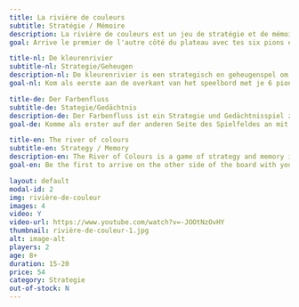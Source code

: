 ```yaml
---
title: La rivière de couleurs
subtitle: Stratégie / Mémoire
description: La rivière de couleurs est un jeu de stratégie et de mémoire à offrir aux plus jeunes. <br>Travaille l'orientation spatiale, la psychomotricité fine, la mémoire.
goal: Arrive le premier de l'autre côté du plateau avec tes six pions en passant par les plaquettes colorées.<br/>Lire l'<a href="http://jeuxsoc.fr/?principal=/jeu/rcoul">avis de François Haffner</a>.

title-nl: De kleurenrivier
subtitle-nl: Strategie/Geheugen
description-nl: De kleurenrivier is een strategisch en geheugenspel om aan de jongste te geven. <br>Het verbreedt het ruimtelijk inzicht en het denkvermogen en verfijnt de fijne motoriek.
goal-nl: Kom als eerste aan de overkant van het speelbord met je 6 pionnen door langs de gekleurde plaatjes te gaan.<br/>Lees de mening van <a href="http://jeuxsoc.fr/?principal=/jeu/rcoul">François Haffner</a>. Aleen in het frans.

title-de: Der Farbenfluss
subtitle-de: Stategie/Gedächtnis
description-de: Der Farbenfluss ist ein Strategie und Gedächtnisspiel zum Schenken, ab 8 Jahre. <br>Trainiert die räumliche Orientierung, die Feinmotorik und das visuelle Gedächtnis.
goal-de: Komme als erster auf der anderen Seite des Spielfeldes an mit deinen 6 Spielsteinen mit denen Du die bunten Spielplättchen überschreiten musst.

title-en: The river of colours
subtitle-en: Strategy / Memory
description-en: The River of Colours is a game of strategy and memory ideal to play with the younger.<br/><br/>Help with the spacial orientation, fine motor skills and memory.
goal-en: Be the first to arrive on the other side of the board with your six pieces through the coloured pads.<br/>Discover the review of <a href="http://jeuxsoc.fr/?principal=/jeu/rcoul">François Haffner</a>.

layout: default
modal-id: 2
img: rivière-de-couleur
images: 4
video: Y
video-url: https://www.youtube.com/watch?v=-JOOtNzOvHY
thumbnail: rivière-de-couleur-1.jpg
alt: image-alt
players: 2
age: 8+
duration: 15-20
price: 54
category: Strategie
out-of-stock: N
---
```

